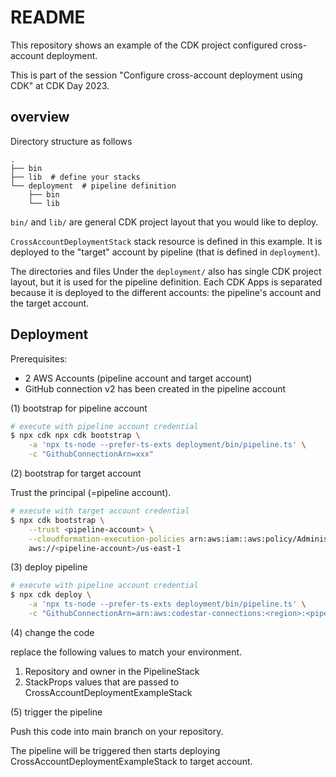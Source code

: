 # README

This repository shows an example of the CDK project configured cross-account deployment.

This is part of the session "Configure cross-account deployment using CDK" at CDK Day 2023.

## overview

Directory structure as follows

```plain
.
├── bin
├── lib  # define your stacks
└── deployment  # pipeline definition
    ├── bin
    └── lib
```

`bin/` and `lib/` are general CDK project layout that you would like to deploy.

`CrossAccountDeploymentStack` stack resource is defined in this example. It is deployed to the "target" account by pipeline (that is defined in `deployment`).

The directories and files Under the `deployment/` also has single CDK project layout, but it is used for the pipeline definition. Each CDK Apps is separated because it is deployed to the different accounts: the pipeline's account and the target account.

## Deployment

Prerequisites:

- 2 AWS Accounts (pipeline account and target account)
- GitHub connection v2 has been created in the pipeline account

(1) bootstrap for pipeline account

```bash
# execute with pipeline account credential
$ npx cdk npx cdk bootstrap \
    -a 'npx ts-node --prefer-ts-exts deployment/bin/pipeline.ts' \
    -c "GithubConnectionArn=xxx"
```

(2) bootstrap for target account

Trust the principal (=pipeline account).

```bash
# execute with target account credential
$ npx cdk bootstrap \
    --trust <pipeline-account> \
    --cloudformation-execution-policies arn:aws:iam::aws:policy/AdministratorAccess \
    aws://<pipeline-account>/us-east-1
```

(3) deploy pipeline

```bash
# execute with pipeline account credential
$ npx cdk deploy \
    -a 'npx ts-node --prefer-ts-exts deployment/bin/pipeline.ts' \
    -c "GithubConnectionArn=arn:aws:codestar-connections:<region>:<pipeline-account>:connection/<id>"
```

(4) change the code 

replace the following values to match your environment.

1. Repository and owner in the PipelineStack
2. StackProps values that are passed to CrossAccountDeploymentExampleStack

(5) trigger the pipeline

Push this code into main branch on your repository.

The pipeline will be triggered then starts deploying CrossAccountDeploymentExampleStack to target account.
